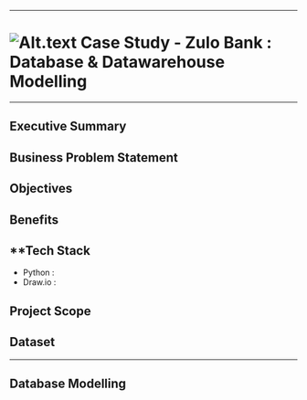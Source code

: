 
---
# ![Alt.text](assets/banklogo) **Case Study -  Zulo Bank : Database & Datawarehouse  Modelling**
---
## **Executive Summary**


## **Business Problem Statement**


## **Objectives**


## **Benefits**


## **Tech Stack
- Python : 
- Draw.io :

## **Project Scope**


## **Dataset**

---

## **Database Modelling**
